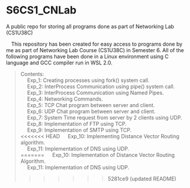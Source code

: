 # S6CS1_CNLab
A public repo for storing all programs done as part of Networking Lab (CS1U38C)

&emsp;This repository has been created for easy access to programs done by me as part of Networking Lab Course (CS1U38C) in Semester 6. All of the following programs have been done in a Linux environment using C language and GCC compiler run in WSL 2.0.   
>  Contents:   
    &emsp; Exp_1: Creating processes using fork() system call.<br />
    &emsp; Exp_2: InterProcess Communication using pipe() system call.<br />
    &emsp; Exp_3: InterProcess Communication using Named Pipes.<br />
    &emsp; Exp_4: Networking Commands.<br /> 
    &emsp; Exp_5: TCP Chat program between server and client.<br />
    &emsp; Exp_6: UDP Chat program between server and client.<br />
    &emsp; Exp_7: System Time request from server by 2 clients using UDP.<br />
    &emsp; Exp_8: Implementation of FTP using TCP.<br />
    &emsp; Exp_9: Implementation of SMTP using TCP.<br />
<<<<<<< HEAD
    &emsp; Exp_10: Implementing Distance Vector Routing algorithm.<br />
    &emsp; Exp_11: Implementation of DNS using UDP.<br />
=======
    &emsp; Exp_10: Implementation of Distance Vector Routing Algorithm.<br />
    &emsp; Exp_11: Implementation of DNS using UDP.<br />
>>>>>>> 5281ce9 (updated README)
